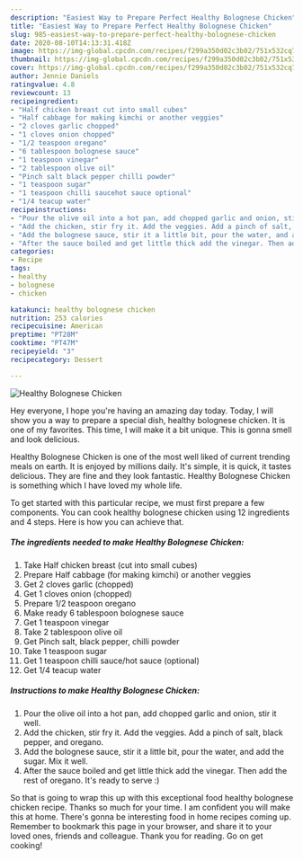 ```yaml
---
description: "Easiest Way to Prepare Perfect Healthy Bolognese Chicken"
title: "Easiest Way to Prepare Perfect Healthy Bolognese Chicken"
slug: 985-easiest-way-to-prepare-perfect-healthy-bolognese-chicken
date: 2020-08-10T14:13:31.418Z
image: https://img-global.cpcdn.com/recipes/f299a350d02c3b02/751x532cq70/healthy-bolognese-chicken-recipe-main-photo.jpg
thumbnail: https://img-global.cpcdn.com/recipes/f299a350d02c3b02/751x532cq70/healthy-bolognese-chicken-recipe-main-photo.jpg
cover: https://img-global.cpcdn.com/recipes/f299a350d02c3b02/751x532cq70/healthy-bolognese-chicken-recipe-main-photo.jpg
author: Jennie Daniels
ratingvalue: 4.8
reviewcount: 13
recipeingredient:
- "Half chicken breast cut into small cubes"
- "Half cabbage for making kimchi or another veggies"
- "2 cloves garlic chopped"
- "1 cloves onion chopped"
- "1/2 teaspoon oregano"
- "6 tablespoon bolognese sauce"
- "1 teaspoon vinegar"
- "2 tablespoon olive oil"
- "Pinch salt black pepper chilli powder"
- "1 teaspoon sugar"
- "1 teaspoon chilli saucehot sauce optional"
- "1/4 teacup water"
recipeinstructions:
- "Pour the olive oil into a hot pan, add chopped garlic and onion, stir it well."
- "Add the chicken, stir fry it. Add the veggies. Add a pinch of salt, black pepper, and oregano."
- "Add the bolognese sauce, stir it a little bit, pour the water, and add the sugar. Mix it well."
- "After the sauce boiled and get little thick add the vinegar. Then add the rest of oregano. It&#39;s ready to serve :)"
categories:
- Recipe
tags:
- healthy
- bolognese
- chicken

katakunci: healthy bolognese chicken 
nutrition: 253 calories
recipecuisine: American
preptime: "PT28M"
cooktime: "PT47M"
recipeyield: "3"
recipecategory: Dessert

---
```



![Healthy Bolognese Chicken](https://img-global.cpcdn.com/recipes/f299a350d02c3b02/751x532cq70/healthy-bolognese-chicken-recipe-main-photo.jpg)

Hey everyone, I hope you're having an amazing day today. Today, I will show you a way to prepare a special dish, healthy bolognese chicken. It is one of my favorites. This time, I will make it a bit unique. This is gonna smell and look delicious.



Healthy Bolognese Chicken is one of the most well liked of current trending meals on earth. It is enjoyed by millions daily. It's simple, it is quick, it tastes delicious. They are fine and they look fantastic. Healthy Bolognese Chicken is something which I have loved my whole life.


To get started with this particular recipe, we must first prepare a few components. You can cook healthy bolognese chicken using 12 ingredients and 4 steps. Here is how you can achieve that.

<!--inarticleads1-->

##### The ingredients needed to make Healthy Bolognese Chicken:

1. Take Half chicken breast (cut into small cubes)
1. Prepare Half cabbage (for making kimchi) or another veggies
1. Get 2 cloves garlic (chopped)
1. Get 1 cloves onion (chopped)
1. Prepare 1/2 teaspoon oregano
1. Make ready 6 tablespoon bolognese sauce
1. Get 1 teaspoon vinegar
1. Take 2 tablespoon olive oil
1. Get Pinch salt, black pepper, chilli powder
1. Take 1 teaspoon sugar
1. Get 1 teaspoon chilli sauce/hot sauce (optional)
1. Get 1/4 teacup water




<!--inarticleads2-->

##### Instructions to make Healthy Bolognese Chicken:

1. Pour the olive oil into a hot pan, add chopped garlic and onion, stir it well.
1. Add the chicken, stir fry it. Add the veggies. Add a pinch of salt, black pepper, and oregano.
1. Add the bolognese sauce, stir it a little bit, pour the water, and add the sugar. Mix it well.
1. After the sauce boiled and get little thick add the vinegar. Then add the rest of oregano. It&#39;s ready to serve :)




So that is going to wrap this up with this exceptional food healthy bolognese chicken recipe. Thanks so much for your time. I am confident you will make this at home. There's gonna be interesting food in home recipes coming up. Remember to bookmark this page in your browser, and share it to your loved ones, friends and colleague. Thank you for reading. Go on get cooking!
